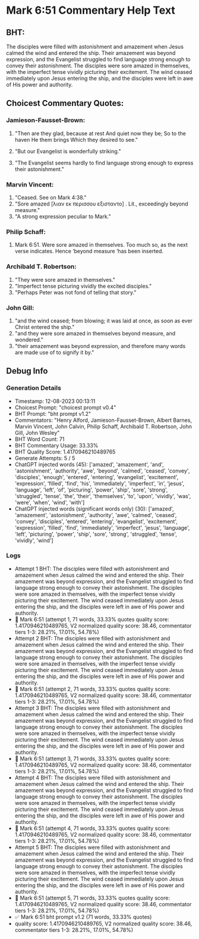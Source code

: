 # Mark 6:51 Commentary Help Text

## BHT:
The disciples were filled with astonishment and amazement when Jesus calmed the wind and entered the ship. Their amazement was beyond expression, and the Evangelist struggled to find language strong enough to convey their astonishment. The disciples were sore amazed in themselves, with the imperfect tense vividly picturing their excitement. The wind ceased immediately upon Jesus entering the ship, and the disciples were left in awe of His power and authority.

## Choicest Commentary Quotes:
### Jamieson-Fausset-Brown:
1. "Then are they glad, because at rest
   And quiet now they be;
   So to the haven He them brings
   Which they desired to see."
 
2. "But our Evangelist is wonderfully striking."
 
3. "The Evangelist seems hardly to find language strong enough to express their astonishment."

### Marvin Vincent:
1. "Ceased. See on Mark 4:38."
2. "Sore amazed [λιαν εκ περισσου εξισταντο] . Lit., exceedingly beyond measure."
3. "A strong expression peculiar to Mark."

### Philip Schaff:
1. Mark 6:51. Were sore amazed in themselves. Too much so, as the next verse indicates. Hence ‘beyond measure ‘has been inserted.
	


### Archibald T. Robertson:
1. "They were sore amazed in themselves." 
2. "Imperfect tense picturing vividly the excited disciples." 
3. "Perhaps Peter was not fond of telling that story."

### John Gill:
1. "and the wind ceased; from blowing; it was laid at once, as soon as ever Christ entered the ship."
2. "and they were sore amazed in themselves beyond measure, and wondered."
3. "their amazement was beyond expression, and therefore many words are made use of to signify it by."


## Debug Info
### Generation Details
- Timestamp: 12-08-2023 00:13:11
- Choicest Prompt: "choicest prompt v0.4"
- BHT Prompt: "bht prompt v1.2"
- Commentators: "Henry Alford, Jamieson-Fausset-Brown, Albert Barnes, Marvin Vincent, John Calvin, Philip Schaff, Archibald T. Robertson, John Gill, John Wesley"
- BHT Word Count: 71
- BHT Commentary Usage: 33.33%
- BHT Quality Score: 1.4170946210489765
- Generate Attempts: 5 / 5
- ChatGPT injected words (45):
	['amazed', 'amazement', 'and', 'astonishment', 'authority', 'awe', 'beyond', 'calmed', 'ceased', 'convey', 'disciples', 'enough', 'entered', 'entering', 'evangelist', 'excitement', 'expression', 'filled', 'find', 'his', 'immediately', 'imperfect', 'in', 'jesus', 'language', 'left', 'of', 'picturing', 'power', 'ship', 'sore', 'strong', 'struggled', 'tense', 'the', 'their', 'themselves', 'to', 'upon', 'vividly', 'was', 'were', 'when', 'wind', 'with']
- ChatGPT injected words (significant words only) (30):
	['amazed', 'amazement', 'astonishment', 'authority', 'awe', 'calmed', 'ceased', 'convey', 'disciples', 'entered', 'entering', 'evangelist', 'excitement', 'expression', 'filled', 'find', 'immediately', 'imperfect', 'jesus', 'language', 'left', 'picturing', 'power', 'ship', 'sore', 'strong', 'struggled', 'tense', 'vividly', 'wind']

### Logs
- Attempt 1 BHT: The disciples were filled with astonishment and amazement when Jesus calmed the wind and entered the ship. Their amazement was beyond expression, and the Evangelist struggled to find language strong enough to convey their astonishment. The disciples were sore amazed in themselves, with the imperfect tense vividly picturing their excitement. The wind ceased immediately upon Jesus entering the ship, and the disciples were left in awe of His power and authority.
- 🔄 Mark 6:51 (attempt 1, 71 words, 33.33% quotes quality score: 1.4170946210489765, V2 normalized quality score: 38.46, commentator tiers 1-3: 28.21%, 17.01%, 54.78%)
- Attempt 2 BHT: The disciples were filled with astonishment and amazement when Jesus calmed the wind and entered the ship. Their amazement was beyond expression, and the Evangelist struggled to find language strong enough to convey their astonishment. The disciples were sore amazed in themselves, with the imperfect tense vividly picturing their excitement. The wind ceased immediately upon Jesus entering the ship, and the disciples were left in awe of His power and authority.
- 🔄 Mark 6:51 (attempt 2, 71 words, 33.33% quotes quality score: 1.4170946210489765, V2 normalized quality score: 38.46, commentator tiers 1-3: 28.21%, 17.01%, 54.78%)
- Attempt 3 BHT: The disciples were filled with astonishment and amazement when Jesus calmed the wind and entered the ship. Their amazement was beyond expression, and the Evangelist struggled to find language strong enough to convey their astonishment. The disciples were sore amazed in themselves, with the imperfect tense vividly picturing their excitement. The wind ceased immediately upon Jesus entering the ship, and the disciples were left in awe of His power and authority.
- 🔄 Mark 6:51 (attempt 3, 71 words, 33.33% quotes quality score: 1.4170946210489765, V2 normalized quality score: 38.46, commentator tiers 1-3: 28.21%, 17.01%, 54.78%)
- Attempt 4 BHT: The disciples were filled with astonishment and amazement when Jesus calmed the wind and entered the ship. Their amazement was beyond expression, and the Evangelist struggled to find language strong enough to convey their astonishment. The disciples were sore amazed in themselves, with the imperfect tense vividly picturing their excitement. The wind ceased immediately upon Jesus entering the ship, and the disciples were left in awe of His power and authority.
- 🔄 Mark 6:51 (attempt 4, 71 words, 33.33% quotes quality score: 1.4170946210489765, V2 normalized quality score: 38.46, commentator tiers 1-3: 28.21%, 17.01%, 54.78%)
- Attempt 5 BHT: The disciples were filled with astonishment and amazement when Jesus calmed the wind and entered the ship. Their amazement was beyond expression, and the Evangelist struggled to find language strong enough to convey their astonishment. The disciples were sore amazed in themselves, with the imperfect tense vividly picturing their excitement. The wind ceased immediately upon Jesus entering the ship, and the disciples were left in awe of His power and authority.
- 🔄 Mark 6:51 (attempt 5, 71 words, 33.33% quotes quality score: 1.4170946210489765, V2 normalized quality score: 38.46, commentator tiers 1-3: 28.21%, 17.01%, 54.78%)
- ✅ Mark 6:51 bht prompt v1.2 (71 words, 33.33% quotes)
- quality score: 1.4170946210489765, V2 normalized quality score: 38.46, commentator tiers 1-3: 28.21%, 17.01%, 54.78%)